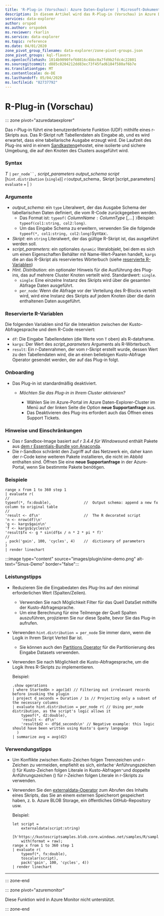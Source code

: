 ```yaml
---
title: 'R-Plug-in (Vorschau): Azure Daten-Explorer | Microsoft-Dokumentation'
description: In diesem Artikel wird das R-Plug-in (Vorschau) in Azure Daten-Explorer beschrieben.
services: data-explorer
author: orspod
ms.author: orspodek
ms.reviewer: rkarlin
ms.service: data-explorer
ms.topic: reference
ms.date: 04/01/2020
zone_pivot_group_filename: data-explorer/zone-pivot-groups.json
zone_pivot_groups: kql-flavors
ms.openlocfilehash: 1014b9090fef60816c4bbc0a7fd9b2fdc4c22801
ms.sourcegitcommit: d885c0204212dd83ec73f45fad6184f580af6b7e
ms.translationtype: MT
ms.contentlocale: de-DE
ms.lasthandoff: 05/04/2020
ms.locfileid: "82737792"
---
```

# <a name="r-plugin-preview"></a>R-Plug-in (Vorschau)

::: zone pivot="azuredataexplorer"

Das r-Plug-in führt eine benutzerdefinierte Funktion (UDF) mithilfe eines r-Skripts aus. Das R-Skript ruft Tabellendaten als Eingabe ab, und es wird erwartet, dass eine tabellarische Ausgabe erzeugt wird.
Die Laufzeit des Plug-ins wird in einem [Sandkasten](../concepts/sandboxes.md)gehostet, eine isolierte und sichere Umgebung, die auf den Knoten des Clusters ausgeführt wird.

### <a name="syntax"></a>Syntax

*T* `|` `per_node``,` *script_parameters* *output_schema* *script* [`hint.distribution` (`single`)] `r(`output_schema`,` Skript [script_parameters] `evaluate` `=`  | `)`


### <a name="arguments"></a>Argumente

* *output_schema*: ein `type` Literalwert, der das Ausgabe Schema der tabellarischen Daten definiert, die vom R-Code zurückgegeben werden.
    * Das Format ist: `typeof(` *ColumnName* `:` *ColumnType* [,...] `)`Beispiel: `typeof(col1:string, col2:long)`.
    * Um das Eingabe Schema zu erweitern, verwenden Sie die folgende `typeof(*, col1:string, col2:long)`Syntax:.
* *Skript*: ein `string` Literalwert, der das gültige R-Skript ist, das ausgeführt werden soll.
* *script_parameters*: ein optionales `dynamic` literalobjekt, bei dem es sich um einen Eigenschaften Behälter mit Name-Wert-Paaren handelt, `kargs` die an das R-Skript als reserviertes Wörterbuch (siehe [reservierte R-Variablen](#reserved-r-variables))
* *Hint. Distribution*: ein optionaler Hinweis für die Ausführung des Plug-ins, das auf mehrere Cluster Knoten verteilt wird.
   Standardwert: `single`.
    * `single`: Eine einzelne Instanz des Skripts wird über die gesamten Abfrage Daten ausgeführt.
    * `per_node`: Wenn die Abfrage vor der Verteilung des R-Blocks verteilt wird, wird eine Instanz des Skripts auf jedem Knoten über die darin enthaltenen Daten ausgeführt.


### <a name="reserved-r-variables"></a>Reservierte R-Variablen

Die folgenden Variablen sind für die Interaktion zwischen der Kusto-Abfragesprache und dem R-Code reserviert:

* `df`: Die Eingabe Tabellendaten (die Werte von `T` oben) als R-dataframe.
* `kargs`: Der Wert des *script_parameters* Arguments als R-Wörterbuch.
* `result`: Ein r-Datenrahmen, der vom r-Skript erstellt wurde, dessen Wert zu den Tabellendaten wird, die an einen beliebigen Kusto-Abfrage Operator gesendet werden, der auf das Plug-in folgt.

### <a name="onboarding"></a>Onboarding


* Das Plug-in ist standardmäßig deaktiviert.
    * *Möchten Sie das Plug-in in Ihrem Cluster aktivieren?*
        
        * Wählen Sie im Azure-Portal im Azure Daten-Explorer-Cluster im Menü auf der linken Seite die Option **neue Supportanfrage** aus.
        * Das Deaktivieren des Plug-ins erfordert auch das Öffnen eines Support Tickets.

### <a name="notes-and-limitations"></a>Hinweise und Einschränkungen

* Das r Sandbox-Image basiert auf *r 3.4.4 für Windows*und enthält Pakete aus [dem r Essentials-Bundle von Anaconda](https://docs.anaconda.com/anaconda/packages/r-language-pkg-docs/).
* Die r-Sandbox schränkt den Zugriff auf das Netzwerk ein, daher kann der r-Code keine weiteren Pakete installieren, die nicht im Abbild enthalten sind. Öffnen Sie eine **neue Supportanfrage** in der Azure-Portal, wenn Sie bestimmte Pakete benötigen.


### <a name="examples"></a>Beispiele

```kusto
range x from 1 to 360 step 1
| evaluate r(
//
typeof(*, fx:double),               //  Output schema: append a new fx column to original table 
//
'result <- df\n'                    //  The R decorated script
'n <- nrow(df)\n'
'g <- kargs$gain\n'
'f <- kargs$cycles\n'
'result$fx <- g * sin(df$x / n * 2 * pi * f)'
//
, pack('gain', 100, 'cycles', 4)    //  dictionary of parameters
)
| render linechart 
```

:::image type="content" source="images/plugin/sine-demo.png" alt-text="Sinus-Demo" border="false":::

### <a name="performance-tips"></a>Leistungstipps

* Reduzieren Sie die Eingabedaten des Plug-Ins auf den minimal erforderlichen Wert (Spalten/Zeilen).
    * Verwenden Sie nach Möglichkeit Filter für das Quell DataSet mithilfe der Kusto-Abfragesprache.
    * Um eine Berechnung für eine Teilmenge der Quell Spalten auszuführen, projizieren Sie nur diese Spalte, bevor Sie das Plug-in aufrufen.
* Verwenden `hint.distribution = per_node` Sie immer dann, wenn die Logik in Ihrem Skript Verteil Bar ist.
    * Sie können auch den [Partitions Operator](partitionoperator.md) für die Partitionierung des Eingabe Datasets verwenden.
* Verwenden Sie nach Möglichkeit die Kusto-Abfragesprache, um die Logik Ihres R-Skripts zu implementieren.

    Beispiel:

    ```kusto    
    .show operations
    | where StartedOn > ago(1d) // Filtering out irrelevant records before invoking the plugin
    | project d_seconds = Duration / 1s // Projecting only a subset of the necessary columns
    | evaluate hint.distribution = per_node r( // Using per_node distribution, as the script's logic allows it
        typeof(*, d2:double),
        'result <- df\n'
        'result$d2 <- df$d_seconds\n' // Negative example: this logic should have been written using Kusto's query language
      )
    | summarize avg = avg(d2)
    ```

### <a name="usage-tips"></a>Verwendungstipps

* Um Konflikte zwischen Kusto-Zeichen folgen Trennzeichen und r-Zeichen zu vermeiden, empfiehlt es sich, einfache`'`Anführungszeichen () für Kusto-Zeichen folgen Literale in Kusto-Abfragen`"`und doppelte Anführungszeichen () für r-Zeichen folgen Literale in r-Skripts zu verwenden.
* Verwenden Sie den [externaldata-Operator](externaldata-operator.md) zum Abrufen des Inhalts eines Skripts, das Sie an einem externen Speicherort gespeichert haben, z. b. Azure BLOB Storage, ein öffentliches GitHub-Repository usw.
  
  Beispiel:

    ```kusto    
    let script = 
        externaldata(script:string)
        [h'https://kustoscriptsamples.blob.core.windows.net/samples/R/sample_script.r']
        with(format = raw);
    range x from 1 to 360 step 1
    | evaluate r(
        typeof(*, fx:double),
        toscalar(script), 
        pack('gain', 100, 'cycles', 4))
    | render linechart 
    ```

---

::: zone-end

::: zone pivot="azuremonitor"

Diese Funktion wird in Azure Monitor nicht unterstützt.

::: zone-end

